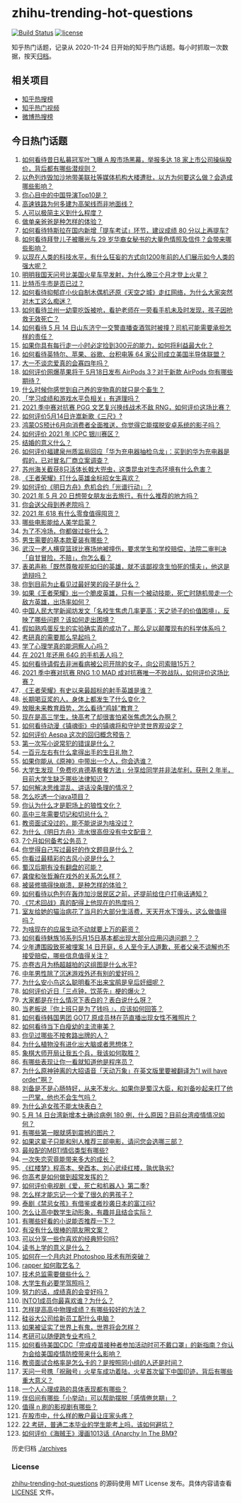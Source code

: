 # zhihu-trending-hot-questions

[![Build Status](https://github.com/justjavac/zhihu-trending-hot-questions/workflows/ci/badge.svg?branch=master)](https://github.com/justjavac/zhihu-trending-hot-questions/actions)
[![license](https://img.shields.io/github/license/justjavac/zhihu-trending-hot-questions)](https://github.com/justjavac/zhihu-trending-hot-questions/blob/master/LICENSE)

知乎热门话题，记录从 2020-11-24 日开始的知乎热门话题。每小时抓取一次数据，按天[归档](./archives)。

## 相关项目

- [知乎热搜榜](https://github.com/justjavac/zhihu-trending-top-search)
- [知乎热门视频](https://github.com/justjavac/zhihu-trending-hot-video)
- [微博热搜榜](https://github.com/justjavac/weibo-trending-hot-search)

## 今日热门话题

<!-- BEGIN -->
<!-- 最后更新时间 Sun May 16 2021 15:09:44 GMT+0800 (China Standard Time) -->

1. [如何看待昔日私募冠军叶飞曝 A 股市场黑幕，举报多达 18
   家上市公司操纵股价，背后都有哪些潜规则？](https://www.zhihu.com/question/459558051)
2. [以色列炸毁加沙地带美联社等媒体机构大楼遭批，以方为何要这么做？会造成哪些影响？](https://www.zhihu.com/question/459696493)
3. [你心目中的中国导演Top10是？](https://www.zhihu.com/question/314257835)
4. [高速铁路为何多建为高架线而非地面线？](https://www.zhihu.com/question/308170553)
5. [人可以极简主义到什么程度？](https://www.zhihu.com/question/313020218)
6. [做单亲爸爸是种怎样的体验？](https://www.zhihu.com/question/296600349)
7. [如何看待特斯拉在国内新增「提车考试」环节，建议成绩 80
   分以上再提车?](https://www.zhihu.com/question/459595338)
8. [如何看待拜登儿子被曝光与 29
   岁华裔女秘书的大量色情照及信件？会带来哪些影响？](https://www.zhihu.com/question/458657086)
9. [以现在人类的科技水平，有什么狂妄的方式向1200年前的人们展示如今人类的强大呢？](https://www.zhihu.com/question/456628031)
10. [明明我国天问号比美国火星车早发射，为什么晚三个月才登上火星？](https://www.zhihu.com/question/445286711)
11. [比特币牛市是否已过？](https://www.zhihu.com/question/452808080)
12. [如何看待抑郁症小伙自制木偶机还原《天空之城》走红网络，为什么大家突然对木工这么痴迷？](https://www.zhihu.com/question/459454868)
13. [如何看待兰州一幼童吃饭被呛，看护老师在一旁看手机未及时发现，孩子因抢救无效死亡？](https://www.zhihu.com/question/459515468)
14. [如何看待 5 月 14
    日山东济宁一交警直播查酒驾时被撞？司机可能需要承担怎样的责任？](https://www.zhihu.com/question/459588410)
15. [如果你具有每行走一小时必定捡到300元的能力，如何将利益最大化？](https://www.zhihu.com/question/439876862)
16. [如何看待英特尔、苹果、谷歌、台积电等 64
    家公司成立美国半导体联盟？](https://www.zhihu.com/question/459482645)
17. [大一不谈恋爱真的会寡四年吗？](https://www.zhihu.com/question/453236394)
18. [如何评价网爆苹果将于 5月18日发布 AirPods 3？对于新款 AirPods
    你有哪些期待？](https://www.zhihu.com/question/459436442)
19. [什么时候你感觉到自己养的宠物真的就只是个畜生？](https://www.zhihu.com/question/344278401)
20. [「学习成绩和游戏水平负相关」有道理吗？](https://www.zhihu.com/question/459296389)
21. [2021 季中赛对抗赛 PGG 文艺复兴换线战术不敌
    RNG，如何评价这场比赛？](https://www.zhihu.com/question/459612622)
22. [如何评价5月14日许嵩新歌《三尺》?](https://www.zhihu.com/question/459310125)
23. [鸿蒙OS预计6月向消费者全面推送，你觉得它能摆脱安卓系统的影子吗？](https://www.zhihu.com/question/458183232)
24. [如何评价 2021 年 ICPC 银川赛区？](https://www.zhihu.com/question/436832940)
25. [结婚的意义什么？](https://www.zhihu.com/question/458425888)
26. [如何评价福建泉州质监局回应「华为充电器抽检乌龙」：买到的华为充电器是假的，已对冒名厂商立案调查？](https://www.zhihu.com/question/459575426)
27. [苏州海关截获8只活体长戟大兜虫，这类昆虫对生态环境有什么危害？](https://www.zhihu.com/question/459391470)
28. [《王者荣耀》打什么英雄金标招女生喜欢？](https://www.zhihu.com/question/458540709)
29. [如何评价《明日方舟》危机合约「光谱行动」？](https://www.zhihu.com/question/459589633)
30. [2021 年 5 月 20
    日想带女朋友出去旅行，有什么推荐的地方吗？](https://www.zhihu.com/question/459014409)
31. [你会送父母到养老院吗？](https://www.zhihu.com/question/454221536)
32. [2021 年 618 有什么零食值得囤货？](https://www.zhihu.com/question/459223718)
33. [哪些电影能给人美学启蒙？](https://www.zhihu.com/question/450836374)
34. [为了不冷场，你都做过些什么？](https://www.zhihu.com/question/458658699)
35. [男生需要的基本款夏装有哪些？](https://www.zhihu.com/question/29848880)
36. [武汉一老人横穿篮球比赛场地被撞伤，要求学生和学校赔偿，法院二审判决「自甘冒险，不赔」，你怎么看？](https://www.zhihu.com/question/458886791)
37. [表弟声称「既然尊敬视死如归的英雄，就不该鄙视贪生怕死的懦夫」，他这是诡辩吗？](https://www.zhihu.com/question/459177318)
38. [你到目前为止看见过最好笑的段子是什么？](https://www.zhihu.com/question/297417967)
39. [如果《王者荣耀》出一个脆皮英雄，只有一个被动技能，死亡时随机带走一个敌方英雄，出场率如何？](https://www.zhihu.com/question/459413105)
40. [中国人民大学新闻坊发文「名校生焦虑几率更高：天之骄子的价值困境」，反映了哪些问题？该如何走出困境？](https://www.zhihu.com/question/459560350)
41. [假如熟鸡蛋反生的实验确实真的成功了，那么足以颠覆现有的科学体系吗？](https://www.zhihu.com/question/456677213)
42. [考研真的需要那么早起吗？](https://www.zhihu.com/question/453051286)
43. [学了心理学真的能洞察人心吗？](https://www.zhihu.com/question/455174188)
44. [在 2021 年还用 64G 的手机丢人吗？](https://www.zhihu.com/question/459213190)
45. [如何看待请假去非洲看病被公司开除的女子，向公司索赔15万？](https://www.zhihu.com/question/459337590)
46. [2021 季中赛对抗赛 RNG 1:0 MAD
    成对抗赛唯一不败战队，如何评价这场比赛？](https://www.zhihu.com/question/459644598)
47. [《王者荣耀》有史以来最超标的射手英雄是谁？](https://www.zhihu.com/question/458538827)
48. [长期喝豆浆的人，身体上都发生了什么变化？](https://www.zhihu.com/question/382035677)
49. [放眼未来教育趋势，怎么看待“鸡娃”教育？](https://www.zhihu.com/question/442769785)
50. [现在是高三学生，快高考了却很害怕紧张焦虑怎么办啊？](https://www.zhihu.com/question/311063042)
51. [如何看待动漫《镇魂街》中的镇魂将和守护灵世界观设定？](https://www.zhihu.com/question/459634119)
52. [如何评价 Aespa 这次的回归概念预告？](https://www.zhihu.com/question/459521240)
53. [第一次写小说常犯的错误是什么？](https://www.zhihu.com/question/412175351)
54. [一百元左右有什么拿得出手的生日礼物？](https://www.zhihu.com/question/333123808)
55. [如果你能从《原神》中带出一个人，你会选谁？](https://www.zhihu.com/question/459304668)
56. [大学生发现「免费吃肯德基套餐方法」分享给同学并非法牟利，获刑 2
    年半，目前大学生缺乏哪些法律知识？](https://www.zhihu.com/question/458862596)
57. [如何解决思维混乱、讲话没条理的情况？](https://www.zhihu.com/question/30173526)
58. [怎么吃透一个java项目？](https://www.zhihu.com/question/422346147)
59. [你认为什么才是职场上的狼性文化？](https://www.zhihu.com/question/459550053)
60. [高中三年需要切记和切忌什么？](https://www.zhihu.com/question/64843570)
61. [教资面试没过的，能不能说说为啥没过？](https://www.zhihu.com/question/459023684)
62. [为什么《明日方舟》流水很高但没有中文配音？](https://www.zhihu.com/question/456723907)
63. [7个月如何备考公务员？](https://www.zhihu.com/question/453217326)
64. [你觉得自己写过最好的作文题目是什么？](https://www.zhihu.com/question/354965203)
65. [你看过最精彩的古风小说是什么？](https://www.zhihu.com/question/34680815)
66. [蜀汉后期有没有翻盘的可能？](https://www.zhihu.com/question/408230820)
67. [龚俊和张哲瀚在戏外的关系怎么样？](https://www.zhihu.com/question/453758769)
68. [被装修搞得快崩溃，是种怎样的体验？](https://www.zhihu.com/question/450122843)
69. [如何看待以色列在轰炸加沙居民区之前，还提前给住户打电话通知？](https://www.zhihu.com/question/459381446)
70. [《咒术回战》真的配得上他现在的热度吗？](https://www.zhihu.com/question/444766202)
71. [室友给她的猫治病花了当月的大部分生活费，天天开水下馒头，这么做值得吗？](https://www.zhihu.com/question/458055949)
72. [为啥现在的应届生动不动就要上万的薪资？](https://www.zhihu.com/question/457279173)
73. [如何看待魅族16系列5月15日基本都出现大部分应用闪退问题？？](https://www.zhihu.com/question/459492278)
74. [少年遭围殴致死被埋案 14 日开庭，6
    人至今无人道歉，死者父亲不谅解也不接受赔偿，哪些信息值得关注？](https://www.zhihu.com/question/459368723)
75. [亦卷古月为杨超越拍的这组图是什么水平?](https://www.zhihu.com/question/459282561)
76. [中年男性除了沉迷游戏外还有别的爱好吗？](https://www.zhihu.com/question/459226864)
77. [为什么安小鸟这么聪明看不出来宝鹃是皇后奸细呢？](https://www.zhihu.com/question/338703838)
78. [如何评价近日「三点钟，饮茶先」梗的爆火？](https://www.zhihu.com/question/459087204)
79. [大家都是在什么情况下表白的？表白说什么呀？](https://www.zhihu.com/question/49203402)
80. [当老板说『你上班只是为了钱吗 』，应该如何回答？](https://www.zhihu.com/question/459271480)
81. [如何看待韩国男团 GOT7 原成员林在范直播出现女性不雅照片？](https://www.zhihu.com/question/459375130)
82. [如何看待当下白瘦幼的主流审美？](https://www.zhihu.com/question/63812554)
83. [你见过哪些不按套路出牌的人？](https://www.zhihu.com/question/60343827)
84. [为什么植物没有进化出大脑或者思想体？](https://www.zhihu.com/question/437474056)
85. [象棋大师开局让我五个兵，我该如何取胜？](https://www.zhihu.com/question/458811041)
86. [有哪些表现让你一看就知道他是程序员？](https://www.zhihu.com/question/453277901)
87. [为什么原神钟离的大招语音「天动万象」在英文版里要被翻译为"I will have
    order"啊？](https://www.zhihu.com/question/454824234)
88. [刘备是不是心肠特好，从来不发火。如果你是蜀汉大臣，和刘备吵起来打了他一巴掌，他也不会生气吗？](https://www.zhihu.com/question/458945663)
89. [为什么追女孩不能太快表白？](https://www.zhihu.com/question/354110420)
90. [5 月 14 日台湾新增本土确诊病例 180
    例，什么原因？目前台湾疫情情况如何？](https://www.zhihu.com/question/459531944)
91. [有哪些第一眼就感到震撼的图片？](https://www.zhihu.com/question/38178765)
92. [如果这辈子只能和别人推荐三部电影，请问您会选哪三部？](https://www.zhihu.com/question/444313984)
93. [最般配的MBTI情侣类型有哪些?](https://www.zhihu.com/question/428375844)
94. [一次失恋究竟能带来多大的成长？](https://www.zhihu.com/question/364747959)
95. [《红楼梦》程高本、癸酉本、刘心武续红楼，孰优孰劣?](https://www.zhihu.com/question/459185982)
96. [你高考是如何做到超常发挥的？](https://www.zhihu.com/question/278979830)
97. [如何评价电视剧《爱，死亡和机器人》第二季?](https://www.zhihu.com/question/392099994)
98. [怎么样才能忘记一个爱了很久的男孩子？](https://www.zhihu.com/question/456958265)
99. [泰剧《禁忌女孩》有借鉴或者抄袭日本的富江吗?](https://www.zhihu.com/question/372621639)
100. [怎么让高中数学生动形象，有趣并且结合实际？](https://www.zhihu.com/question/457752589)
101. [有哪些好看的小说能否推荐一下？](https://www.zhihu.com/question/443077169)
102. [有没有什么很棒的朋友圈文案？](https://www.zhihu.com/question/314092494)
103. [可以分享一些你喜欢的经典短句吗?](https://www.zhihu.com/question/454951591)
104. [读书上学的意义是什么？](https://www.zhihu.com/question/457826127)
105. [如何在一个月内对 Photoshop 技术有所突破？](https://www.zhihu.com/question/39164259)
106. [rapper 如何取艺名？](https://www.zhihu.com/question/453353784)
107. [技术总监需要做些什么？](https://www.zhihu.com/question/291798716)
108. [大学生有必要学驾照吗？](https://www.zhihu.com/question/323177845)
109. [努力的话，成绩真的会变好吗？](https://www.zhihu.com/question/451605083)
110. [INTO1成员你最喜欢谁？为什么？](https://www.zhihu.com/question/459155590)
111. [怎样提高高中物理成绩？有哪些较好的方法？](https://www.zhihu.com/question/20300295)
112. [硅谷大公司给新员工配什么电脑？](https://www.zhihu.com/question/46739077)
113. [如果被证实了世界上有鬼，世界将会怎样？](https://www.zhihu.com/question/405528524)
114. [考研可以随便跨专业考吗？](https://www.zhihu.com/question/401955144)
115. [如何看待美国CDC「完成疫苗接种者参加活动时可不戴口罩」的新指南？你认为会给美国疫情防控带来什么影响？](https://www.zhihu.com/question/459397574)
116. [教资面试合格率是怎么卡的？是按照同小组的人还是时间？](https://www.zhihu.com/question/458641210)
117. [天问一号携「祝融号」火星车成功着陆，火星首次留下中国印迹，背后有哪些重大意义？](https://www.zhihu.com/question/459371819)
118. [一个人心理成熟的具体表现都有哪些？](https://www.zhihu.com/question/37018317)
119. [伴侣间有哪些「小举动」可以帮助摆脱「感情倦怠期」？](https://www.zhihu.com/question/458700530)
120. [值得 n 刷的影视剧有哪些？](https://www.zhihu.com/question/452689050)
121. [在股市中，什么样的散户最让庄家头疼？](https://www.zhihu.com/question/316561088)
122. [22 考研，普通二本毕业的学生能考上吗，该如何避坑？](https://www.zhihu.com/question/459381933)
123. [如何评价《海贼王》漫画1013话《Anarchy In The
     BM》?](https://www.zhihu.com/question/459215291)

<!-- END -->

历史归档 [./archives](./archives)

### License

[zhihu-trending-hot-questions](https://github.com/justjavac/zhihu-trending-hot-questions)
的源码使用 MIT License 发布。具体内容请查看 [LICENSE](./LICENSE) 文件。
